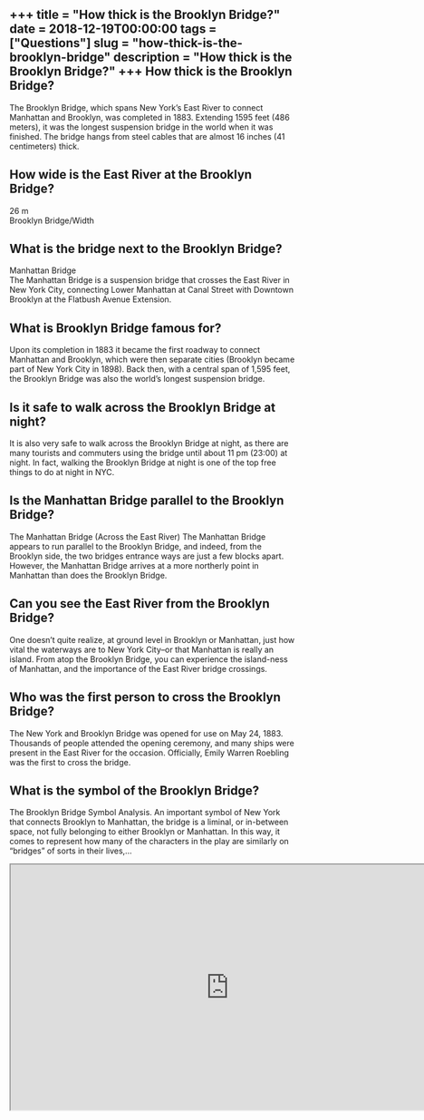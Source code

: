 +++
title = "How thick is the Brooklyn Bridge?"
date = 2018-12-19T00:00:00
tags = ["Questions"]
slug = "how-thick-is-the-brooklyn-bridge"
description = "How thick is the Brooklyn Bridge?"
+++
How thick is the Brooklyn Bridge?
---------------------------------

The Brooklyn Bridge, which spans New York’s East River to connect Manhattan and Brooklyn, was completed in 1883. Extending 1595 feet (486 meters), it was the longest suspension bridge in the world when it was finished. The bridge hangs from steel cables that are almost 16 inches (41 centimeters) thick.

How wide is the East River at the Brooklyn Bridge?
--------------------------------------------------

26 m  
Brooklyn Bridge/Width

What is the bridge next to the Brooklyn Bridge?
-----------------------------------------------

Manhattan Bridge  
The Manhattan Bridge is a suspension bridge that crosses the East River in New York City, connecting Lower Manhattan at Canal Street with Downtown Brooklyn at the Flatbush Avenue Extension.

What is Brooklyn Bridge famous for?
-----------------------------------

Upon its completion in 1883 it became the first roadway to connect Manhattan and Brooklyn, which were then separate cities (Brooklyn became part of New York City in 1898). Back then, with a central span of 1,595 feet, the Brooklyn Bridge was also the world’s longest suspension bridge.

Is it safe to walk across the Brooklyn Bridge at night?
-------------------------------------------------------

It is also very safe to walk across the Brooklyn Bridge at night, as there are many tourists and commuters using the bridge until about 11 pm (23:00) at night. In fact, walking the Brooklyn Bridge at night is one of the top free things to do at night in NYC.

Is the Manhattan Bridge parallel to the Brooklyn Bridge?
--------------------------------------------------------

The Manhattan Bridge (Across the East River) The Manhattan Bridge appears to run parallel to the Brooklyn Bridge, and indeed, from the Brooklyn side, the two bridges entrance ways are just a few blocks apart. However, the Manhattan Bridge arrives at a more northerly point in Manhattan than does the Brooklyn Bridge.

Can you see the East River from the Brooklyn Bridge?
----------------------------------------------------

One doesn’t quite realize, at ground level in Brooklyn or Manhattan, just how vital the waterways are to New York City–or that Manhattan is really an island. From atop the Brooklyn Bridge, you can experience the island-ness of Manhattan, and the importance of the East River bridge crossings.

Who was the first person to cross the Brooklyn Bridge?
------------------------------------------------------

The New York and Brooklyn Bridge was opened for use on May 24, 1883. Thousands of people attended the opening ceremony, and many ships were present in the East River for the occasion. Officially, Emily Warren Roebling was the first to cross the bridge.

What is the symbol of the Brooklyn Bridge?
------------------------------------------

The Brooklyn Bridge Symbol Analysis. An important symbol of New York that connects Brooklyn to Manhattan, the bridge is a liminal, or in-between space, not fully belonging to either Brooklyn or Manhattan. In this way, it comes to represent how many of the characters in the play are similarly on “bridges” of sorts in their lives,…

<iframe allow="accelerometer; autoplay; clipboard-write; encrypted-media; gyroscope; picture-in-picture" allowfullscreen="" class="__youtube_prefs__  epyt-is-override  no-lazyload" data-no-lazy="1" data-origheight="433" data-origwidth="770" data-skipgform_ajax_framebjll="" height="433" id="_ytid_76255" loading="lazy" src="https://www.youtube.com/embed/vFmlf494-F4?enablejsapi=1&autoplay=0&cc_load_policy=0&cc_lang_pref=&iv_load_policy=1&loop=0&modestbranding=0&rel=1&fs=1&playsinline=0&autohide=2&theme=dark&color=red&controls=1&" title="YouTube player" width="770"></iframe>